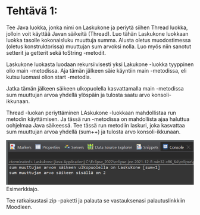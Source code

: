# Tehtävä 1:
Tee Java luokka, jonka nimi on Laskukone ja periytä siihen Thread luokka, jolloin voit käyttää Javan säikeitä (Thread). Luo tähän Laskukone luokkaan luokka tasolle kokonaisluku muuttuja summa. Alusta oletus muodostimessa (oletus konstruktorissa) muuttujan sum arvoksi nolla. Luo myös niin sanotut setterit ja getterit sekä toString -metodit.

 Laskukone luokasta luodaan rekursiivisesti yksi Lakukone -luokka tyyppinen olio main -metodissa. Aja tämän jälkeen säie käyntiin main -metodissa, eli kutsu luomasi olion start -metodia. 
 
 Jatka tämän jälkeen säikeen ulkopuolella kasvattamalla main -metodissa sum muuttujan arvoa yhdellä ylöspäin ja tulosta saatu arvo konsoli-ikkunaan.

Thread -luokan periyttäminen LAskukone -luokkaan mahdollistaa run metodin käyttämisen. Ja tässä  run -metodissa on mahdollista ajaa haluttua oohjelmaa Java säikeessä. Tee tässä run metodiin laskuri, joka kasvattaa sum muuttujan arvoa yhdellä (sum++) ja tulosta arvo konsoli-ikkunaan. 


![Esimerkkiajo](./Kuva_01.PNG)<br>
Esimerkkiajo.


Tee ratkaisustasi zip -paketti ja palauta se vastauksenasi palautuslinkkiin Moodleen.